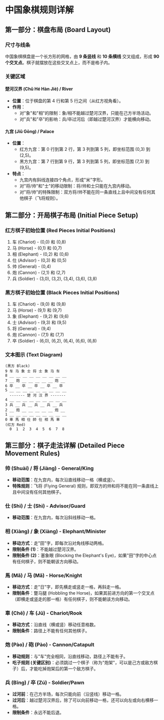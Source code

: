# 中国象棋规则详解

## 第一部分：棋盘布局 (Board Layout)

### 尺寸与线条
中国象棋棋盘是一个长方形的网格，由 **9 条竖线** 和 **10 条横线** 交叉组成，形成 **90 个交叉点**。棋子就摆放在这些交叉点上，而不是格子内。

### 关键区域

#### 楚河汉界 (Chǔ Hé Hàn Jiè) / River
- **位置**：位于棋盘的第 4 行和第 5 行之间（从红方视角看）。
- **作用**：
  - 对"象"和"相"的限制：象/相不能越过楚河汉界，只能在己方半场活动。
  - 对"兵"和"卒"的影响：兵/卒过河后（即越过楚河汉界）才能横向移动。

#### 九宫 (Jiǔ Gōng) / Palace
- **位置**：
  - 红方九宫：第 0 行到第 2 行，第 3 列到第 5 列，即坐标范围 (0,3) 到 (2,5)。
  - 黑方九宫：第 7 行到第 9 行，第 3 列到第 5 列，即坐标范围 (7,3) 到 (9,5)。
- **特点**：
  - 九宫内有斜线连接四个角点，形成"米"字形。
  - 对"将/帅"和"士"的移动限制：将/帅和士只能在九宫内移动。
  - 对"将/帅"的特殊限制：双方将/帅不能在同一条直线上且中间没有任何其他棋子（飞将规则）。

## 第二部分：开局棋子布局 (Initial Piece Setup)

### 红方棋子初始位置 (Red Pieces Initial Positions)
1. 车 (Chariot) - (0,0) 和 (0,8)
2. 马 (Horse) - (0,1) 和 (0,7)
3. 相 (Elephant) - (0,2) 和 (0,6)
4. 仕 (Advisor) - (0,3) 和 (0,5)
5. 帅 (General) - (0,4)
6. 炮 (Cannon) - (2,1) 和 (2,7)
7. 兵 (Soldier) - (3,0), (3,2), (3,4), (3,6), (3,8)

### 黑方棋子初始位置 (Black Pieces Initial Positions)
1. 车 (Chariot) - (9,0) 和 (9,8)
2. 马 (Horse) - (9,1) 和 (9,7)
3. 象 (Elephant) - (9,2) 和 (9,6)
4. 士 (Advisor) - (9,3) 和 (9,5)
5. 将 (General) - (9,4)
6. 炮 (Cannon) - (7,1) 和 (7,7)
7. 卒 (Soldier) - (6,0), (6,2), (6,4), (6,6), (6,8)

### 文本图示 (Text Diagram)

```
(黑方 Black)
9 车 马 象 士 将 士 象 马 车
8 __ __ __ __ __ __ __ __ __
7 __ 炮 __ __ __ __ __ 炮 __
6 卒 __ 卒 __ 卒 __ 卒 __ 卒
5 __ __ __ __ __ __ __ __ __
  ------- 楚 河 汉 界 -------
4 __ __ __ __ __ __ __ __ __
3 兵 __ 兵 __ 兵 __ 兵 __ 兵
2 __ 炮 __ __ __ __ __ 炮 __
1 __ __ __ __ __ __ __ __ __
0 車 馬 相 仕 帥 仕 相 馬 車
(红方 Red)
  0  1  2  3  4  5  6  7  8
```

## 第三部分：棋子走法详解 (Detailed Piece Movement Rules)

### 帅 (Shuài) / 将 (Jiàng) - General/King
- **移动范围**：在九宫内，每次沿直线移动一格（横或竖）。
- **特殊规则**：飞将 (Flying General) 规则，即双方的帅和将不能在同一条直线上且中间没有任何其他棋子。

### 仕 (Shì) / 士 (Shì) - Advisor/Guard
- **移动范围**：在九宫内，每次沿斜线移动一格。

### 相 (Xiàng) / 象 (Xiàng) - Elephant/Minister
- **移动方式**：走"田"字，即每次沿对角线移动两格。
- **限制条件 (1)**：不能越过楚河汉界。
- **限制条件 (2)**：塞象眼 (Blocking the Elephant's Eye)，如果"田"字的中心点有任何棋子，则不能朝该方向移动。

### 馬 (Mǎ) / 马 (Mǎ) - Horse/Knight
- **移动方式**：走"日"字，即先横走或竖走一格，再斜走一格。
- **限制条件**：蹩马腿 (Hobbling the Horse)，如果其前进方向的第一个交叉点（即横走或竖走的那一格）有任何棋子，则不能朝该方向移动。

### 車 (Chē) / 车 (Jū) - Chariot/Rook
- **移动方式**：沿直线（横或竖）移动任意格数。
- **限制条件**：路径上不能有任何其他棋子。

### 炮 (Pào) / 砲 (Pào) - Cannon/Catapult
- **移动规则**：与"车"完全相同，沿直线移动，路径上不能有子。
- **吃子规则 (关键区别)**：必须跳过一个棋子（称为"炮架"，可以是己方或敌方棋子）后，才能吃掉炮架后的第一个敌方棋子。

### 兵 (Bīng) / 卒 (Zú) - Soldier/Pawn
- **过河前**：在己方半场，每次只能向前（沿竖线）移动一格。
- **过河后**：越过楚河汉界后，除了可以向前移动一格，还可以向左或向右横移一格。
- **限制条件**：永远不能后退。